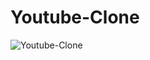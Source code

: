 # Youtube-Clone

![Youtube-Clone](https://user-images.githubusercontent.com/63143025/152610232-6da9de86-12bb-4a4a-85a8-fe71c4386a86.png)
